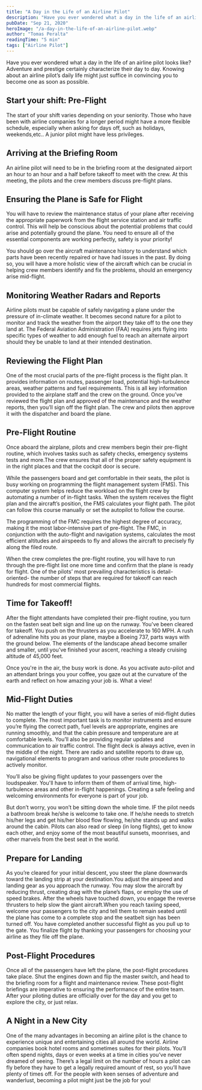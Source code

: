 ```yaml
---
title: "A Day in the Life of an Airline Pilot"
description: "Have you ever wondered what a day in the life of an airline pilot looks like? Adventure and prestige certainly characterize their day to day. Knowing about an airline pilot’s daily life might just suffice in convincing you to become one as soon as possible."
pubDate: "Sep 21, 2020"
heroImage: "/a-day-in-the-life-of-an-airline-pilot.webp"
author: "Tomas Peralta"
readingTime: "5 min"
tags: ["Airline Pilot"]
---
```


Have you ever wondered what a day in the life of an airline pilot looks like? Adventure and prestige certainly characterize their day to day. Knowing about an airline pilot’s daily life might just suffice in convincing you to become one as soon as possible.

## Start your shift: Pre-Flight

The start of your shift varies depending on your seniority. Those who have been with airline companies for a longer period might have a more flexible schedule, especially when asking for days off, such as holidays, weekends,etc.. A junior pilot might have less privileges.

## Arriving at the Briefing Room

An airline pilot will need to be in the briefing room at the designated airport an hour to an hour and a half before takeoff to meet with the crew. At this meeting, the pilots and the crew members discuss pre-flight plans.

## Ensuring the Plane is Safe for Flight

You will have to review the maintenance status of your plane after receiving the appropriate paperwork from the flight service station and air traffic control. This will help be conscious about the potential problems that could arise and potentially ground the plane. You need to ensure all of the essential components are working perfectly, safety is your priority!

You should go over the aircraft maintenance history to understand which parts have been recently repaired or have had issues in the past. By doing so, you will have a more holistic view of the aircraft which can be crucial in helping crew members identify and fix the problems, should an emergency arise mid-flight.

## Monitoring Weather Radars and Reports

Airline pilots must be capable of safely navigating a plane under the pressure of in-climate weather. It becomes second nature for a pilot to monitor and track the weather from the airport they take off to the one they land at. The Federal Aviation Administration (FAA) requires jets flying into specific types of weather to add enough fuel to reach an alternate airport should they be unable to land at their intended destination.

## Reviewing the Flight Plan

One of the most crucial parts of the pre-flight process is the flight plan. It provides information on routes, passenger load, potential high-turbulence areas, weather patterns and fuel requirements. This is all key information provided to the airplane staff and the crew on the ground. Once you’ve reviewed the flight plan and approved of the maintenance and the weather reports, then you’ll sign off the flight plan. The crew and pilots then approve it with the dispatcher and board the plane.

## Pre-Flight Routine

Once aboard the airplane, pilots and crew members begin their pre-flight routine, which involves tasks such as safety checks, emergency systems tests and more.The crew ensures that all of the proper safety equipment is in the right places and that the cockpit door is secure.

While the passengers board and get comfortable in their seats, the pilot is busy working on programming the flight management system (FMS). This computer system helps reduce the workload on the flight crew by automating a number of in-flight tasks. When the system receives the flight plan and the aircraft’s position, the FMS calculates your flight path. The pilot can follow this course manually or set the autopilot to follow the course.

The programming of the FMC requires the highest degree of accuracy, making it the most labor-intensive part of pre-flight. The FMC, in conjunction with the auto-flight and navigation systems, calculates the most efficient altitudes and airspeeds to fly and allows the aircraft to precisely fly along the filed route.

When the crew completes the pre-flight routine, you will have to run through the pre-flight list one more time and confirm that the plane is ready for flight. One of the pilots’ most prevailing characteristics is detail-oriented- the number of steps that are required for takeoff can reach hundreds for most commercial flights.

## Time for Takeoff!

After the flight attendants have completed their pre-flight routine, you turn on the fasten seat belt sign and line up on the runway. You've been cleared for takeoff. You push on the thrusters as you accelerate to 160 MPH. A rush of adrenaline hits you as your plane, maybe a Boeing 737, parts ways with the ground below. The elements of the landscape ahead become smaller and smaller, until you’ve finished your ascent, reaching a steady cruising altitude of 45,000 feet.

Once you're in the air, the busy work is done. As you activate auto-pilot and an attendant brings you your coffee, you gaze out at the curvature of the earth and reflect on how amazing your job is. What a view!

## Mid-Flight Duties

No matter the length of your flight, you will have a series of mid-flight duties to complete. The most important task is to monitor instruments and ensure you’re flying the correct path, fuel levels are appropriate, engines are running smoothly, and that the cabin pressure and temperature are at comfortable levels. You’ll also be providing regular updates and communication to air traffic control. The flight deck is always active, even in the middle of the night. There are radio and satellite reports to draw up, navigational elements to program and various other route procedures to actively monitor.

You’ll also be giving flight updates to your passengers over the loudspeaker. You'll have to inform them of them of arrival time, high-turbulence areas and other in-flight happenings. Creating a safe feeling and welcoming environments for everyone is part of your job.

But don’t worry, you won’t be sitting down the whole time. IF the pilot needs a bathroom break he/she is welcome to take one. If he/she needs to stretch his/her legs and get his/her blood flow flowing, he/she stands up and walks around the cabin. Pilots can also read or sleep (in long flights), get to know each other, and enjoy some of the most beautiful sunsets, moonrises, and other marvels from the best seat in the world.

## Prepare for Landing

As you’re cleared for your initial descent, you steer the plane downwards toward the landing strip at your destination.You adjust the airspeed and landing gear as you approach the runway. You may slow the aircraft by reducing thrust, creating drag with the plane’s flaps, or employ the use of speed brakes. After the wheels have touched down, you engage the reverse thrusters to help slow the giant aircraft.When you reach taxiing speed, welcome your passengers to the city and tell them to remain seated until the plane has come to a complete stop and the seatbelt sign has been turned off. You have completed another successful flight as you pull up to the gate. You finalize flight by thanking your passengers for choosing your airline as they file off the plane.

## Post-Flight Procedures

Once all of the passengers have left the plane, the post-flight procedures take place. Shut the engines down and flip the master switch, and head to the briefing room for a flight and maintenance review. These post-flight briefings are imperative to ensuring the performance of the entire team. After your piloting duties are officially over for the day and you get to explore the city, or just relax.

## A Night in a New City

One of the many advantages in becoming an airline pilot is the chance to experience unique and entertaining cities all around the world. Airline companies book hotel rooms and sometimes suites for their pilots. You’ll often spend nights, days or even weeks at a time in cities you’ve never dreamed of seeing. There’s a legal limit on the number of hours a pilot can fly before they have to get a legally required amount of rest, so you’ll have plenty of times off. For the people with keen senses of adventure and wanderlust, becoming a pilot might just be the job for you!

